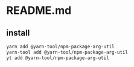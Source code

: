 # README.md

    

## install

```bash
yarn add @yarn-tool/npm-package-arg-util
yarn-tool add @yarn-tool/npm-package-arg-util
yt add @yarn-tool/npm-package-arg-util
```

